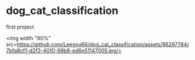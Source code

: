# dog_cat_classification
first project

<img width "80%" src=https://github.com/Leegyu66/dog_cat_classification/assets/96297784/7bfa8cf1-d2f3-4010-99b8-ed6e51147005.jpg/>
